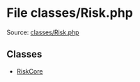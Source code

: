 File classes/Risk.php
=========

Source: [classes/Risk.php](https://github.com/PrestaShop/PrestaShop/blob/1.6.0.5/classes/Risk.php)


Classes
-------

* [RiskCore](class.RiskCore.md)

